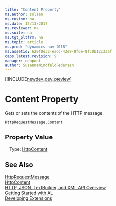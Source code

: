 ```yaml
---
title: "Content Property"
ms.author: solsen
ms.custom: na
ms.date: 12/13/2017
ms.reviewer: na
ms.suite: na
ms.tgt_pltfrm: na
ms.topic: article
ms.prod: "dynamics-nav-2018"
ms.assetid: 620f0e32-eadc-43e9-8f6e-8fc0b12c3aaf
caps.latest.revision: 9
manager: edupont
author: SusanneWindfeldPedersen
---
```


[!INCLUDE[newdev_dev_preview](../includes/newdev_dev_preview.md)]

# Content Property
Gets or sets the contents of the HTTP message.

```
HttpRequestMessage.Content
```

## Property Value
&emsp;Type: [HttpContent](httpcontent-class.md)

## See Also
[HttpRequestMessage](httprequestmessage-class.md)  
[HttpContent](httpcontent-class.md)  
[HTTP, JSON, TextBuilder, and XML API Overview](../devenv-restapi-overview.md)  
[Getting Started with AL](../devenv-get-started.md)  
[Developing Extensions](../devenv-dev-overview.md)  